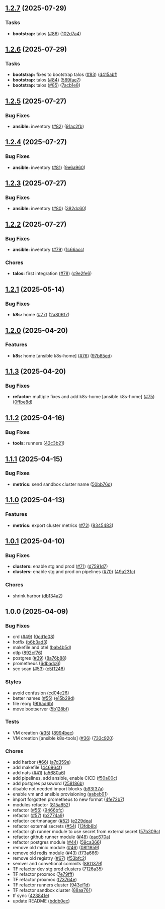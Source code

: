 ## [1.2.7](https://github.com/fullstack-pw/infra/compare/v1.2.6...v1.2.7) (2025-07-29)

### Tasks

* **bootstrap:** talos ([#86](https://github.com/fullstack-pw/infra/issues/86)) ([102d7a4](https://github.com/fullstack-pw/infra/commit/102d7a453ae2a13bf816737d7d13ffb5d4323391))

## [1.2.6](https://github.com/fullstack-pw/infra/compare/v1.2.5...v1.2.6) (2025-07-29)

### Tasks

* **bootstrap:** fixes to bootstrap talos ([#83](https://github.com/fullstack-pw/infra/issues/83)) ([d415abf](https://github.com/fullstack-pw/infra/commit/d415abf3df6319f68b732f10926d2fa1bedcd056))
* **bootstrap:** talos ([#84](https://github.com/fullstack-pw/infra/issues/84)) ([569fae7](https://github.com/fullstack-pw/infra/commit/569fae7b099f0638bb2a26300701a4b3fa72872e))
* **bootstrap:** talos ([#85](https://github.com/fullstack-pw/infra/issues/85)) ([7acb1e8](https://github.com/fullstack-pw/infra/commit/7acb1e8f93e6abd63a14e415646ec581b0d80a5a))

## [1.2.5](https://github.com/fullstack-pw/infra/compare/v1.2.4...v1.2.5) (2025-07-27)

### Bug Fixes

* **ansible:** inventory ([#82](https://github.com/fullstack-pw/infra/issues/82)) ([91ac2fb](https://github.com/fullstack-pw/infra/commit/91ac2fb64b4e13ca6c0e153567708894b1cffa99))

## [1.2.4](https://github.com/fullstack-pw/infra/compare/v1.2.3...v1.2.4) (2025-07-27)

### Bug Fixes

* **ansible:** inventory ([#81](https://github.com/fullstack-pw/infra/issues/81)) ([9e6a960](https://github.com/fullstack-pw/infra/commit/9e6a960fc6a791a24878a4f6309fb7481478bb84))

## [1.2.3](https://github.com/fullstack-pw/infra/compare/v1.2.2...v1.2.3) (2025-07-27)

### Bug Fixes

* **ansible:** inventory ([#80](https://github.com/fullstack-pw/infra/issues/80)) ([382dc60](https://github.com/fullstack-pw/infra/commit/382dc60589f82a36c81c8be575c3359b8515be18))

## [1.2.2](https://github.com/fullstack-pw/infra/compare/v1.2.1...v1.2.2) (2025-07-27)

### Bug Fixes

* **ansible:** inventory ([#79](https://github.com/fullstack-pw/infra/issues/79)) ([1c66acc](https://github.com/fullstack-pw/infra/commit/1c66acce74291468cb2d7164e949c277ab712609))

### Chores

* **talos:** first integration ([#78](https://github.com/fullstack-pw/infra/issues/78)) ([c9e2fe6](https://github.com/fullstack-pw/infra/commit/c9e2fe6b7e191f5cabe5f1150128eeed61395657))

## [1.2.1](https://github.com/fullstack-pw/infra/compare/v1.2.0...v1.2.1) (2025-05-14)

### Bug Fixes

* **k8s:** home ([#77](https://github.com/fullstack-pw/infra/issues/77)) ([2a80617](https://github.com/fullstack-pw/infra/commit/2a80617304ae4c436d78d2f83266d3217c7e3aca))

## [1.2.0](https://github.com/fullstack-pw/infra/compare/v1.1.3...v1.2.0) (2025-04-20)

### Features

* **k8s:** home [ansible k8s-home] ([#76](https://github.com/fullstack-pw/infra/issues/76)) ([97b85ed](https://github.com/fullstack-pw/infra/commit/97b85ed577ccc62073cdd56052c398af655424a5))

## [1.1.3](https://github.com/fullstack-pw/infra/compare/v1.1.2...v1.1.3) (2025-04-20)

### Bug Fixes

* **refactor:** multiple fixes and add k8s-home [ansible k8s-home] ([#75](https://github.com/fullstack-pw/infra/issues/75)) ([0ffbe8d](https://github.com/fullstack-pw/infra/commit/0ffbe8db45747b7aaf4b19254bc816be1d3db43d))

## [1.1.2](https://github.com/fullstack-pw/infra/compare/v1.1.1...v1.1.2) (2025-04-16)

### Bug Fixes

* **tools:** runners ([42c3b21](https://github.com/fullstack-pw/infra/commit/42c3b21423e175ae43a6e4fa27b0f355172361b9))

## [1.1.1](https://github.com/fullstack-pw/infra/compare/v1.1.0...v1.1.1) (2025-04-15)

### Bug Fixes

* **metrics:** send sandbox cluster name ([50bb76d](https://github.com/fullstack-pw/infra/commit/50bb76de3d1b757a026b7cddd03d3154814b50ae))

## [1.1.0](https://github.com/fullstack-pw/infra/compare/v1.0.1...v1.1.0) (2025-04-13)

### Features

* **metrics:** export cluster metrics ([#72](https://github.com/fullstack-pw/infra/issues/72)) ([8345483](https://github.com/fullstack-pw/infra/commit/83454831fe0cdd5398090a6d19c9508d942a4e98))

## [1.0.1](https://github.com/fullstack-pw/infra/compare/v1.0.0...v1.0.1) (2025-04-10)

### Bug Fixes

* **clusters:** enable stg and prod ([#71](https://github.com/fullstack-pw/infra/issues/71)) ([d7591d7](https://github.com/fullstack-pw/infra/commit/d7591d76e99502eb0119a614b5202ce7273f056f))
* **clusters:** enable stg and prod on pipelines ([#70](https://github.com/fullstack-pw/infra/issues/70)) ([49a231c](https://github.com/fullstack-pw/infra/commit/49a231cc62b2fdd8ec96846f1dc35b377eb26350))

### Chores

* shrink harbor ([db134a2](https://github.com/fullstack-pw/infra/commit/db134a248bba68bdebc7807798d1263f4112541e))

## 1.0.0 (2025-04-09)

### Bug Fixes

* crd ([#49](https://github.com/fullstack-pw/infra/issues/49)) ([0cd1c08](https://github.com/fullstack-pw/infra/commit/0cd1c08acf4f8ec83556f2671387b6fdf52bfa0d))
* hotfix ([b6b3ad3](https://github.com/fullstack-pw/infra/commit/b6b3ad398789a6e9c52f142be9aa170c5f16e48d))
* makefile and otel ([bab4b5d](https://github.com/fullstack-pw/infra/commit/bab4b5d6435a70252a5e0a84f2d1cc12c216f3f7))
* otlp ([892cf76](https://github.com/fullstack-pw/infra/commit/892cf76478d3facafefc32cfe94ae3a365fd4991))
* postgres ([#39](https://github.com/fullstack-pw/infra/issues/39)) ([8a76b88](https://github.com/fullstack-pw/infra/commit/8a76b88052e6baa09d8d3dc87b64875043219f1a))
* prometheus ([6dbadc6](https://github.com/fullstack-pw/infra/commit/6dbadc6a82b53cffbb804500d7dabdca5b7ffe08))
* sec scan ([#53](https://github.com/fullstack-pw/infra/issues/53)) ([c5f1248](https://github.com/fullstack-pw/infra/commit/c5f1248c765d15762b13395eaae5db883201f3b3))

### Styles

* avoid confusion ([cd04e26](https://github.com/fullstack-pw/infra/commit/cd04e260b032ca50c013c79354df379b879cf296))
* better names ([#55](https://github.com/fullstack-pw/infra/issues/55)) ([e15b29d](https://github.com/fullstack-pw/infra/commit/e15b29d09acf8e106cdf6d6b588131ca2d6e3ee5))
* file reorg ([9f6ad6b](https://github.com/fullstack-pw/infra/commit/9f6ad6b7c1c2957339b0c97d1ab325876dbc7cc4))
* move bootserver ([5b128bf](https://github.com/fullstack-pw/infra/commit/5b128bf585c5bd01b922087b4931a8d288cec451))

### Tests

* VM creation ([#35](https://github.com/fullstack-pw/infra/issues/35)) ([8994bec](https://github.com/fullstack-pw/infra/commit/8994becda41f017ce0bbac4ca88dd5fea0ab7059))
* VM creation [ansible k8s-tools] ([#36](https://github.com/fullstack-pw/infra/issues/36)) ([733c920](https://github.com/fullstack-pw/infra/commit/733c920c6fb8dafa262d284dc52990580b4d1019))

### Chores

* add harbor ([#66](https://github.com/fullstack-pw/infra/issues/66)) ([a7d359e](https://github.com/fullstack-pw/infra/commit/a7d359e09b3e3f83c63d6cda200b4f30e517453a))
* add makefile ([446964f](https://github.com/fullstack-pw/infra/commit/446964f779bec88ceb5b62b2a2e71620a486056c))
* add nats ([#41](https://github.com/fullstack-pw/infra/issues/41)) ([a5680a6](https://github.com/fullstack-pw/infra/commit/a5680a66679571190bce678b27839cd87a0ed4d8))
* add pipelines, add ansible, enable CICD ([f50a00c](https://github.com/fullstack-pw/infra/commit/f50a00c228547798748f3088df7432cc45dae78c))
* add postgres password ([258186b](https://github.com/fullstack-pw/infra/commit/258186b623f09f4cdd0d4532785f9ce1143cef4e))
* disable not needed import blocks ([b93f37a](https://github.com/fullstack-pw/infra/commit/b93f37a91873c8367fd6f320d377e19ec033ebf4))
* enable vm and ansible provisioning ([aabeb91](https://github.com/fullstack-pw/infra/commit/aabeb918308159e2468088c4d2d37c857cbee397))
* import forgotten prometheus to new format ([4fe72b7](https://github.com/fullstack-pw/infra/commit/4fe72b7db0dffea4120db2e6cb93a6f03d63363b))
* modules refactor ([815a852](https://github.com/fullstack-pw/infra/commit/815a85254cd7fa74f1e5ca9d21092d10802bd6a0))
* refactor ([#56](https://github.com/fullstack-pw/infra/issues/56)) ([9466bfc](https://github.com/fullstack-pw/infra/commit/9466bfc39c65d00f701f120932bd2fe063bd91e0))
* refactor ([#57](https://github.com/fullstack-pw/infra/issues/57)) ([b2774a9](https://github.com/fullstack-pw/infra/commit/b2774a994732bf8e183ae2783b51af6f2f37778e))
* refactor certmanager ([#52](https://github.com/fullstack-pw/infra/issues/52)) ([e229dea](https://github.com/fullstack-pw/infra/commit/e229deac3501ad057b4a95f2b39efa60e1bc84c0))
* refactor external secrets ([#54](https://github.com/fullstack-pw/infra/issues/54)) ([13fdb8b](https://github.com/fullstack-pw/infra/commit/13fdb8b06af719c71d4706c9c5b0279d1ae55bde))
* refactor gh runner module to use secret from externalsecret ([57b309c](https://github.com/fullstack-pw/infra/commit/57b309cba1bdc44a68a6770c08b0a7b5a3dce682))
* refactor github runner module ([#48](https://github.com/fullstack-pw/infra/issues/48)) ([eac670a](https://github.com/fullstack-pw/infra/commit/eac670acf473c102bde1b06e91737cfefcdffc03))
* refactor postgres module ([#44](https://github.com/fullstack-pw/infra/issues/44)) ([59ca366](https://github.com/fullstack-pw/infra/commit/59ca36634949d2d8cc9fd56c433b44e3ddba4357))
* remove old minio module ([#46](https://github.com/fullstack-pw/infra/issues/46)) ([08f1859](https://github.com/fullstack-pw/infra/commit/08f18595237bc9d28fd9c62de47e53c8b42c5e8f))
* remove old redis module ([#43](https://github.com/fullstack-pw/infra/issues/43)) ([f73a666](https://github.com/fullstack-pw/infra/commit/f73a6663b7261cb8a0e0bb4277bdac3a84ce8fcc))
* remove old registry ([#67](https://github.com/fullstack-pw/infra/issues/67)) ([f53bfc2](https://github.com/fullstack-pw/infra/commit/f53bfc2ce1dc6c36cf828df13eff5ce873e2a8cb))
* semver and convetional commits ([8811379](https://github.com/fullstack-pw/infra/commit/88113795b2080415c7fa42a20f873647ad833df5))
* TF refactor dev stg prod clusters ([7126a35](https://github.com/fullstack-pw/infra/commit/7126a35c1d242cb206d3992063fd9a6eb1444948))
* TF refactor proxmox ([7e79fff](https://github.com/fullstack-pw/infra/commit/7e79fffcea6e55ee800cc5078fe1a1504ee3aefd))
* TF refactor proxmox ([f73764e](https://github.com/fullstack-pw/infra/commit/f73764e212ed417af72a8ac814861b98418759a5))
* TF refactor runners cluster ([943ef1d](https://github.com/fullstack-pw/infra/commit/943ef1d7fc193af6b16135997f9286e34248eaa4))
* TF refactor sandbox cluster ([88aa761](https://github.com/fullstack-pw/infra/commit/88aa761bfcd3c26a5c6e6f2f35a849cee59954d5))
* tf sync ([423841e](https://github.com/fullstack-pw/infra/commit/423841e85c55291b6c78a6e860859d63b59194d3))
* update README ([bddb0ec](https://github.com/fullstack-pw/infra/commit/bddb0ec975ab0ee6165480e33f4aecc86c2aedea))
